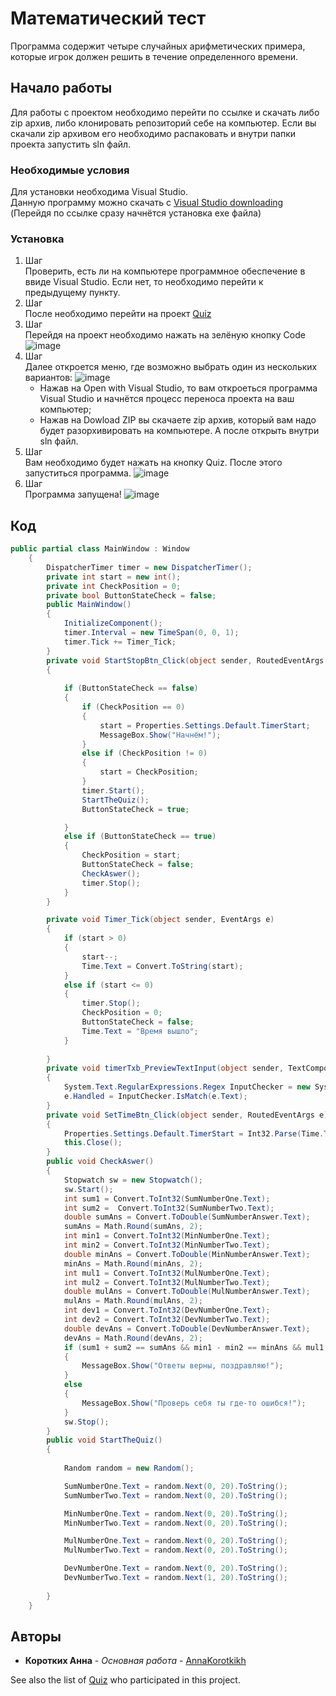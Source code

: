 # Математический тест

Программа содержит четыре случайных арифметических примера, которые игрок должен решить в течение определенного времени.

## Начало работы

Для работы с проектом необходимо перейти по ссылке и скачать либо zip архив, либо клонировать репозиторий себе на компьютер. Если вы скачали zip архивом его необходимо распаковать и внутри папки проекта запустить sln файл.

### Необходимые условия

Для установки необходима Visual Studio.
<br>
Данную программу можно скачать с 
[Visual Studio downloading](https://visualstudio.microsoft.com/ru/thank-you-downloading-visual-studio/?sku=Community&channel=Release&version=VS2022&source=VSLandingPage&cid=2030&passive=false) (Перейдя по ссылке сразу начнётся установка exe файла)

### Установка

1. Шаг<br>
Проверить, есть ли на компьютере программное обеспечение в ввиде Visual Studio. Если нет, то необходимо перейти к предыдущему пункту. 
2. Шаг<br>
После необходимо перейти на проект [Quiz](https://github.com/AnnaKorotkikh/Quiz)
3. Шаг<br>
Перейдя на проект необходимо нажать на зелёную кнопку Code
![image](https://user-images.githubusercontent.com/112888311/202671403-d6471f56-2d0b-4562-8eeb-2a0171cfaf30.png)
4. Шаг<br>
Далее откроется меню, где возможно выбрать один из нескольких вариантов:
![image](https://user-images.githubusercontent.com/112888311/202671686-5ec5127d-1b97-469f-bb48-bcd8731b3861.png)
    * Нажав на Open with Visual Studio, то вам откроеться программа Visual Studio и начнётся процесс переноса проекта на ваш компьютер;
    * Нажав на Dowload ZIP вы скачаете zip архив, который вам надо будет разорхивировать на компьютере. А после открыть внутри sln файл.
5. Шаг<br>
Вам необходимо будет нажать на кнопку Quiz. После этого запуститься программа.
![image](https://user-images.githubusercontent.com/112888311/202672110-20577450-1a46-4f95-b6ad-960fef22850c.png)
6. Шаг<br>
Программа запущена!
![image](https://user-images.githubusercontent.com/112888311/202672595-18478497-6d2f-422c-b684-0c872d623122.png)

## Код

``` C#
public partial class MainWindow : Window
    {
        DispatcherTimer timer = new DispatcherTimer();
        private int start = new int();
        private int CheckPosition = 0;
        private bool ButtonStateCheck = false;
        public MainWindow()
        {
            InitializeComponent();
            timer.Interval = new TimeSpan(0, 0, 1);
            timer.Tick += Timer_Tick;
        }
        private void StartStopBtn_Click(object sender, RoutedEventArgs e)
        {
            
            if (ButtonStateCheck == false)
            {
                if (CheckPosition == 0)
                {
                    start = Properties.Settings.Default.TimerStart;
                    MessageBox.Show("Начнём!");
                }
                else if (CheckPosition != 0)
                {
                    start = CheckPosition; 
                }
                timer.Start();
                StartTheQuiz();
                ButtonStateCheck = true;

            }
            else if (ButtonStateCheck == true)
            {
                CheckPosition = start;
                ButtonStateCheck = false;
                CheckAswer();
                timer.Stop();
            }
        }

        private void Timer_Tick(object sender, EventArgs e)
        {
            if (start > 0)
            {
                start--;
                Time.Text = Convert.ToString(start);
            }
            else if (start <= 0)
            {
                timer.Stop();
                CheckPosition = 0;
                ButtonStateCheck = false;
                Time.Text = "Время вышло";
            }
            
        }
        private void timerTxb_PreviewTextInput(object sender, TextCompositionEventArgs e)
        {
            System.Text.RegularExpressions.Regex InputChecker = new System.Text.RegularExpressions.Regex("[^0-59]+");
            e.Handled = InputChecker.IsMatch(e.Text);
        }
        private void SetTimeBtn_Click(object sender, RoutedEventArgs e)
        {
            Properties.Settings.Default.TimerStart = Int32.Parse(Time.Text);
            this.Close();
        }
        public void CheckAswer()
        {
            Stopwatch sw = new Stopwatch();
            sw.Start();
            int sum1 = Convert.ToInt32(SumNumberOne.Text);
            int sum2 =  Convert.ToInt32(SumNumberTwo.Text);
            double sumAns = Convert.ToDouble(SumNumberAnswer.Text);
            sumAns = Math.Round(sumAns, 2);
            int min1 = Convert.ToInt32(MinNumberOne.Text);
            int min2 = Convert.ToInt32(MinNumberTwo.Text);
            double minAns = Convert.ToDouble(MinNumberAnswer.Text);
            minAns = Math.Round(minAns, 2);
            int mul1 = Convert.ToInt32(MulNumberOne.Text);
            int mul2 = Convert.ToInt32(MulNumberTwo.Text);
            double mulAns = Convert.ToDouble(MulNumberAnswer.Text);
            mulAns = Math.Round(mulAns, 2);
            int dev1 = Convert.ToInt32(DevNumberOne.Text);
            int dev2 = Convert.ToInt32(DevNumberTwo.Text);
            double devAns = Convert.ToDouble(DevNumberAnswer.Text);
            devAns = Math.Round(devAns, 2);
            if (sum1 + sum2 == sumAns && min1 - min2 == minAns && mul1 * mul2 == mulAns && dev1 / dev2 == devAns)
            {
                MessageBox.Show("Ответы верны, поздравляю!");
            }
            else
            {
                MessageBox.Show("Проверь себя ты где-то ошибся!");
            }
            sw.Stop();
        }
        public void StartTheQuiz()
        {
            
            Random random = new Random();

            SumNumberOne.Text = random.Next(0, 20).ToString();
            SumNumberTwo.Text = random.Next(0, 20).ToString();

            MinNumberOne.Text = random.Next(0, 20).ToString();
            MinNumberTwo.Text = random.Next(0, 20).ToString();

            MulNumberOne.Text = random.Next(0, 20).ToString();
            MulNumberTwo.Text = random.Next(0, 20).ToString();

            DevNumberOne.Text = random.Next(0, 20).ToString();
            DevNumberTwo.Text = random.Next(1, 20).ToString();
            
        }
    }
```

## Авторы

* **Коротких Анна** - *Основная работа* - [AnnaKorotkikh](https://github.com/AnnaKorotkikh)

See also the list of [Quiz](https://github.com/AnnaKorotkikh/Quiz) who participated in this project.
